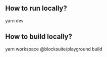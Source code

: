 ## How to run locally?
yarn dev

## How to build locally?
yarn workspace @blocksuite/playground build